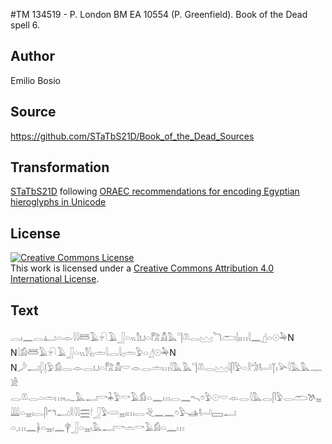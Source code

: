 #TM 134519 - P. London BM EA 10554 (P. Greenfield). Book of the Dead spell 6.

## Author 

Emilio Bosio

## Source 

https://github.com/STaTbS21D/Book_of_the_Dead_Sources

## Transformation 

[STaTbS21D](https://statbs21d.github.io/) following [ORAEC recommendations for encoding Egyptian hieroglyphs in Unicode](https://github.com/oraec/recommendations-encoding-hieroglyphs)

## License 

<a rel="license" href="http://creativecommons.org/licenses/by/4.0/"><img alt="Creative Commons License" style="border-width:0" src="https://i.creativecommons.org/l/by/4.0/88x31.png" /></a><br />This work is licensed under a <a rel="license" href="http://creativecommons.org/licenses/by/4.0/">Creative Commons Attribution 4.0 International License</a>.

## Text 

<hiero><rubrum>𓂋𓏤𓈖𓂋𓂞𓏏𓁹𓇋𓇋𓆷𓄿𓍯𓄿𓃀𓏏𓏭𓀾𓂓𓏏𓀗𓀋𓅓𓊹𓌨𓂋𓈉𓆓𓂧𓌃𓏤𓏥𓇋𓈖</rubrum>𓊨𓏏𓇳𓅆N<br>
N𓇋𓀁𓆷𓄿𓍯𓄿𓃀𓏏𓏭𓀾𓇋𓊪𓏛𓇋𓂋𓇋𓊪𓏛𓅱𓏏𓊨𓇳𓅆N<br>
N𓌳𓂝𓆄𓊤𓅱𓀁𓂋𓁹𓂋𓂓𓏏𓀗𓀋𓎟𓁹𓂋𓏛𓏥𓇋𓅓𓅓𓊹𓌨𓂋𓈉𓇋𓋴𓅱𓏏𓎛𓀝𓂡𓉽𓏤𓅪𓇋𓅓𓅓𓊃𓀀<br>
𓂋𓌨𓂋𓏏𓏛𓏥𓆑𓅓𓂝𓎡𓇓𓅱𓎡𓄿𓀁𓏏𓈖𓏥𓂋𓈖𓍇𓏌𓅱𓇳𓎟𓁹𓂋𓇋𓅓𓂋𓋴𓅱𓂋𓂧𓌗𓈇𓇏𓏏𓈇𓏤𓂋𓋴𓎔𓂝𓎛𓇋𓇋𓈗𓎗𓃀𓅱𓄲𓈇𓏤𓏥𓂋𓂙𓈖𓈖𓏌𓅱𓊛𓂡𓈙𓂝<br>
𓏏𓈒𓏥𓈖𓋀𓏏𓈇𓏤𓈖𓋁𓃀𓏏𓈇𓏤𓅓𓂝𓎡𓏛𓎡𓄿𓀁𓏏𓈖𓏥<br></hiero>